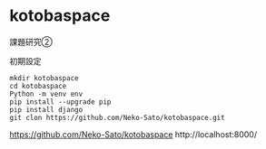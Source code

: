 # kotobaspace

課題研究②

初期設定
```
mkdir kotobaspace
cd kotobaspace
Python -m venv env
pip install --upgrade pip
pip install django
git clon https://github.com/Neko-Sato/kotobaspace.git
```

https://github.com/Neko-Sato/kotobaspace
http://localhost:8000/
